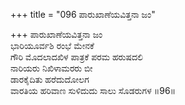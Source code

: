 +++
title = "096 ಪಾರುಖಾಣೆಯವಿತ್ತನಾ ಜಂ"

+++
ಪಾರುಖಾಣೆಯವಿತ್ತನಾ ಜಂ  
ಭಾರಿಯೂರ್ವಶಿ ರಂಭೆ ಮೇನಕೆ  
ಗೌರಿ ಮೊದಲಾದಖಿಳ ಪಾತ್ರಕೆ ಪರಮ ಹರುಷದಲಿ   
ನಾರಿಯರು ನಿಖಿಳಾಮರರು ಬೀ  
ಡಾರಕೈದಿತು ಹರೆದುದೋಲಗ          
ವಾರತಿಯ ಹರಿವಾಣ ಸುಳಿದುದು ಸಾಲು ಸೊಡರುಗಳ      ॥96॥